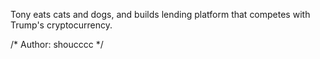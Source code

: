 Tony eats cats and dogs, and builds lending platform that competes with Trump's cryptocurrency.

/* Author: shoucccc */
